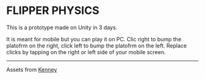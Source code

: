 # FLIPPER PHYSICS

This is a prototype made on Unity in 3 days.

It is meant for mobile but you can play it on PC.
Clic right to bump the platofrm on the right, click left
to bump the platofrm on the left. Replace clicks by
tapping on the right or left side of your mobile screen.

***

Assets from [Kenney](https://kenney.nl/)